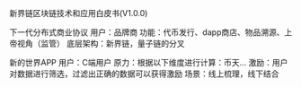 新界链区块链技术和应用白皮书(V1.0.0)

下一代分布式商业协议
用户：品牌商
功能：代币发行、dapp商店、物品溯源、上帝视角（监管）
底层架构：新界链，量子链的分叉

新的世界APP
用户：C端用户
原力：根据以下维度进行计算：币天...
激励：用户对数据进行筛选，过滤出正确的数据可以获得激励
场景：线上梳理，线下结合











